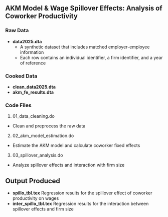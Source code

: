 ## AKM Model & Wage Spillover Effects: Analysis of Coworker Productivity

### Raw Data
- **data2025.dta**  
  - A synthetic dataset that includes matched employer-employee information
  - Each row contains an individual identifier, a firm identifier, and a year of reference
 
### Cooked Data
- **clean_data2025.dta** 
- **akm_fe_results.dta**

### Code Files

 1. 01_data_cleaning.do
  - Clean and preprocess the raw data

 2. 02_akm_model_estimation.do
  -  Estimate the AKM model and calculate coworker fixed effects
    
 3. 03_spillover_analysis.do
  - Analyze spillover effects and interaction with firm size
  
## Output Produced
- **spillo_tbl.tex** Regression results for the spillover effect of coworker productivity on wages
- **inter_spillo_tbl.tex** Regression results for the interaction between spillover effects and firm size
